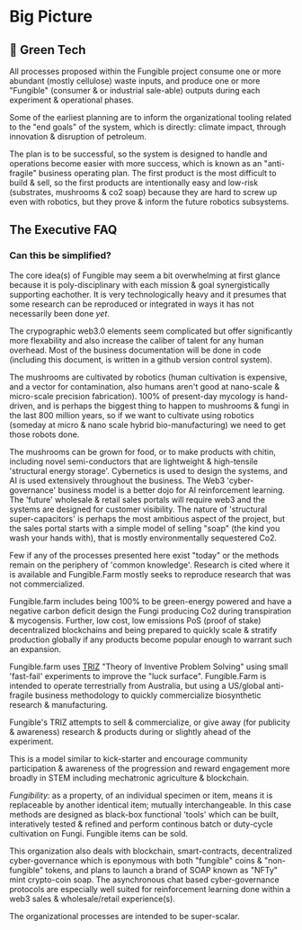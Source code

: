 # Big Picture


## 🌱 Green Tech
All processes proposed within the Fungible project consume one or more abundant (mostly cellulose) waste inputs, and produce one or more "Fungible" (consumer & or industrial sale-able) outputs during each experiment & operational phases.  

Some of the earliest planning are to inform the organizational tooling related to the "end goals" of the system, which is directly: climate impact, through innovation & disruption of petroleum. 

The plan is to be successful, so the system is designed to handle and operations become easier with more success, which is known as an "anti-fragile" business operating plan.  The first product is the most difficult to build & sell, so the first products are intentionally easy and low-risk (substrates, mushrooms & co2 soap) because they are hard to screw up even with robotics, but they prove & inform the future robotics subsystems.  
## The Executive FAQ

### Can this be simplified?
The core idea(s) of Fungible may seem a bit overwhelming at first glance because it is poly-disciplinary with each mission & goal synergistically supporting eachother.  It is very technologically heavy and it presumes that some research can be reproduced or integrated in ways it has not necessarily been done _yet_.  

The crypographic web3.0 elements seem complicated but offer significantly more flexability and also increase the caliber of talent for any human overhead.  Most of the business documentation will be done in code (including this document, is written in a github version control system). 

The mushrooms are cultivated by robotics (human cultivation is expensive, and a vector for contamination, also humans aren't good at nano-scale & micro-scale precision fabrication).  100% of present-day mycology is hand-driven, and is perhaps the biggest thing to happen to mushrooms & fungi in the last 800 million years, so if we want to cultivate using robotics (someday at micro & nano scale hybrid bio-manufacturing) we need to get those robots done. 

The mushrooms can be grown for food, or to make products with chitin, including novel semi-conductors that are lightweight & high-tensile 'structural energy storage'.  Cybernetics is used to design the systems, and AI is used extensively throughout the business. The Web3 'cyber-governance' business model is a better dojo for AI reinforcement learning.  The 'future' wholesale & retail sales portals will require web3 and the systems are designed for customer visibility.  The nature of 'structural super-capacitors' is perhaps the most ambitious aspect of the project, but the sales portal starts with a simple model of selling "soap" (the kind you wash your hands with), that is mostly environmentally sequestered Co2. 

Few if any of the processes presented here exist "today" or the methods remain on the periphery of 'common knowledge'.  Research is cited where it is available and Fungible.Farm mostly seeks to reproduce research that was not commercialized. 

Fungible.farm includes being 100% to be green-energy powered and have a negative carbon deficit design the Fungi producing Co2 during transpiration & mycogensis. Further, low cost, low emissions PoS (proof of stake) decentralized blockchains and being prepared to quickly scale & stratify production globally if any products become popular enough to warrant such an expansion. 

Fungible.farm uses [TRIZ](TRIZ.md) "Theory of Inventive Problem Solving" using small 'fast-fail' experiments to improve the "luck surface".   Fungible.Farm is intended to operate terrestrially from Australia, but using a US/global anti-fragile business methodology to quickly commercialize biosynthetic research & manufacturing.   

Fungible's TRIZ attempts to sell & commercialize, or give away (for publicity & awareness) research & products during or slightly ahead of the experiment.  

This is a model similar to kick-starter and encourage community participation & awareness of the progression and reward engagement more broadly in STEM including mechatronic agriculture & blockchain. 




_Fungibility_: as a property, of an individual specimen or item, means it is replaceable by another identical item; mutually interchangeable.  In this case methods are designed as black-box functional 'tools' which can be built, interatively tested & refined and perform continous batch or duty-cycle cultivation on Fungi.  Fungible items can be sold. 

This organization also deals with blockchain, smart-contracts, decentralized cyber-governance which is eponymous with both "fungible" coins & "non-fungible" tokens, and plans to launch a brand of SOAP known as "NFTy" mint crypto-coin soap.   The asynchronous chat based cyber-governance protocols are especially well suited for reinforcement learning done within a web3 sales & wholesale/retail experience(s). 

The organizational processes are intended to be super-scalar.
